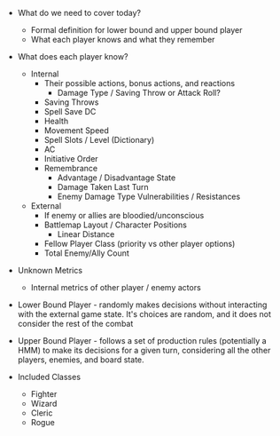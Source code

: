 - What do we need to cover today?
	- Formal definition for lower bound and upper bound player
	- What each player knows and what they remember
- What does each player know?
	- Internal
		- Their possible actions, bonus actions, and reactions
			- Damage Type / Saving Throw or Attack Roll?
		- Saving Throws
		- Spell Save DC
		- Health
		- Movement Speed
		- Spell Slots / Level (Dictionary)
		- AC
		- Initiative Order
		- Remembrance 
			- Advantage / Disadvantage State
			- Damage Taken Last Turn
			- Enemy Damage Type Vulnerabilities / Resistances
	- External
		- If enemy or allies are bloodied/unconscious
		- Battlemap Layout / Character Positions
			- Linear Distance
		- Fellow Player Class (priority vs other player options)
		- Total Enemy/Ally Count
- Unknown Metrics
	- Internal metrics of other player / enemy actors
- Lower Bound Player - randomly makes decisions without interacting with the external game state. It's choices are random, and it does not consider the rest of the combat
- Upper Bound Player - follows a set of production rules (potentially a HMM) to make its decisions for a given turn, considering all the other players, enemies, and board state. 

- Included Classes
	- Fighter
	- Wizard
	- Cleric
	- Rogue